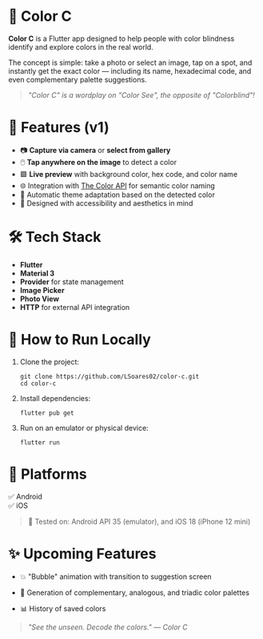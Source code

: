 # 🎨 Color C

**Color C** is a Flutter app designed to help people with color blindness identify and explore colors in the real world.

The concept is simple: take a photo or select an image, tap on a spot, and instantly get the exact color — including its name, hexadecimal code, and even complementary palette suggestions.

> _"Color C" is a wordplay on "Color See", the opposite of "Colorblind"!_

# 🧪 Features (v1)

- 📷 **Capture via camera** or **select from gallery**
- 🖱️ **Tap anywhere on the image** to detect a color
- 🟩 **Live preview** with background color, hex code, and color name
- 🌐 Integration with [The Color API](https://www.thecolorapi.com/) for semantic color naming
- 🎨 Automatic theme adaptation based on the detected color
- 🧠 Designed with accessibility and aesthetics in mind

# 🛠️ Tech Stack

- **Flutter**
- **Material 3**
- **Provider** for state management
- **Image Picker**
- **Photo View**
- **HTTP** for external API integration

# 🚀 How to Run Locally

1. Clone the project:

   ```
   git clone https://github.com/LSoares02/color-c.git
   cd color-c
   ```

2. Install dependencies:

   ```
   flutter pub get
   ```

3. Run on an emulator or physical device:

   ```
   flutter run
   ```

# 📱 Platforms

✅ Android  
✅ iOS

> 🧪 Tested on: Android API 35 (emulator), and iOS 18 (iPhone 12 mini)

# ✨ Upcoming Features

- 💥 "Bubble" animation with transition to suggestion screen

- 🎨 Generation of complementary, analogous, and triadic color palettes

- 📊 History of saved colors

> _"See the unseen. Decode the colors." — Color C_
